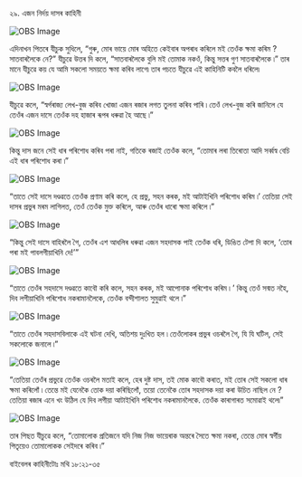 ২৯. এজন নিৰ্দয় দাসৰ কাহিনী

![OBS Image](https://cdn.door43.org/obs/jpg/360px/obs-en-29-01.jpg)

এদিনাখন পিতৰে যীচুক সুধিলে, “গুৰু, মোৰ ভায়ে মোৰ অহিতে কেইবাৰ অপৰাধ কৰিলে মই তেওঁক ক্ষমা কৰিম ? সাতবাৰলৈকে নে?” যীচুৱে উত্তৰ দি কলে, “সাতবাৰলৈকে বুলি মই তোমাক নকওঁ, কিন্তু সত্তৰ গুণ সাতবাৰলৈকে ৷” তাৰ মানে যীচুৱে কয় যে আমি সকলো সময়তে ক্ষমা কৰিব লাগে৷ তাৰ পচতে যীচুৱে এই কাহিনিটি কবলৈ ধৰিলে৷

![OBS Image](https://cdn.door43.org/obs/jpg/360px/obs-en-29-02.jpg)

যীচুৱে কলে, “স্বৰ্গৰাজ্য লেখ-বুজ কৰিব খোজা এজন ৰজাৰ লগত তুলনা কৰিব পাৰি ৷ তেওঁ লেখ-বুজ কৰি জানিলে যে তেওঁৰ এজন দাসে তেওঁক দহ হাজাৰ ৰূপৰ ধৰুৱা হৈ আছে ৷”

![OBS Image](https://cdn.door43.org/obs/jpg/360px/obs-en-29-03.jpg)

কিন্তু দাস জনে সেই ধাৰ পৰিশোধ কৰিব পৰা নাই, গতিকে ৰজাই তেওঁক কলে, “তোমাৰ লৰা তিৰোতা আদি সৰ্ব্বস্ব বেচি এই ধাৰ পৰিশোধ কৰা ৷” 

![OBS Image](https://cdn.door43.org/obs/jpg/360px/obs-en-29-04.jpg)

“তাতে সেই দাসে দণ্ডৱতে তেওঁক প্ৰণাম কৰি কলে, হে প্ৰভু, সহন কৰক, মই আটাইখিনি পৰিশোধ কৰিম ৷’ তেতিয়া সেই দাসৰ প্ৰভুৰ মৰম লাগিলত, তেওঁ তেওঁক মুক্ত কৰিলে, আৰু তেওঁৰ ধাৰো ক্ষমা কৰিলে ৷”

![OBS Image](https://cdn.door43.org/obs/jpg/360px/obs-en-29-05.jpg)

“কিন্তু সেই দাসে বাহিৰলৈ গৈ, তেওঁৰ এশ আধলিৰ ধৰুৱা এজন সহদাসক পাই তেওঁক ধৰি, ডিঙিত টেপা দি কলে, ‘তোৰ পৰা মই পাবলগীয়াখিনি দে!’”

![OBS Image](https://cdn.door43.org/obs/jpg/360px/obs-en-29-06.jpg)

“তাতে তেওঁৰ সহদাসে দণ্ডৱতে কাবৌ কৰি কলে, সহন কৰক, মই আপোনাক পৰিশোধ কৰিম ৷ ’ কিন্তু তেওঁ সন্মত নহৈ, দিব লগীয়াখিনি পৰিশোধ নকৰামানলৈকে, তেওঁক বন্দীশালত সুমুৱাই থলে ৷”

![OBS Image](https://cdn.door43.org/obs/jpg/360px/obs-en-29-07.jpg)

“তাতে তেওঁৰ সহদাসবিলাকে এই ঘটনা দেখি, অতিশয় দুঃখিত হল ৷ তেওঁলোকৰ প্ৰভুৰ ওচৰলৈ গৈ, যি যি ঘটিল, সেই সকলোকে জনালে ৷”

![OBS Image](https://cdn.door43.org/obs/jpg/360px/obs-en-29-08.jpg)

“তেতিয়া তেওঁৰ প্ৰভুৱে তেওঁক ওচৰলৈ মতাই কলে, হেৰ দুষ্ট দাস, তই মোক কাবৌ কৰাত, মই তোৰ সেই সকলো ধাৰ ক্ষমা কৰিলোঁ ৷ তেন্তে মই যেনেকৈ তোক দয়া কৰিছিলোঁ, তয়ো তেনেকৈ তোৰ সহদাসক দয়া কৰা উচিত নাছিল নে ?  তেতিয়া ৰজাৰ এনে খং উঠিল যে দিব লগীয়া আটাইখিনি পৰিশোধ নকৰামানলৈকে. তেওঁক কাৰাগাৰত সমোৱাই থলে৷”

![OBS Image](https://cdn.door43.org/obs/jpg/360px/obs-en-29-09.jpg)

তাৰ পিছত যীচুৱে কলে, “তোমালোক প্ৰতিজনে যদি নিজ নিজ ভায়েৰাক অন্তৰে সৈতে ক্ষমা নকৰা, তেন্তে মোৰ স্বৰ্গীয় পিতৃয়েও তোমালোকক সেইদৰে কৰিব ৷”

বাইবেলৰ কাহিনীটোঃ মথি ১৮:২১-৩৫

